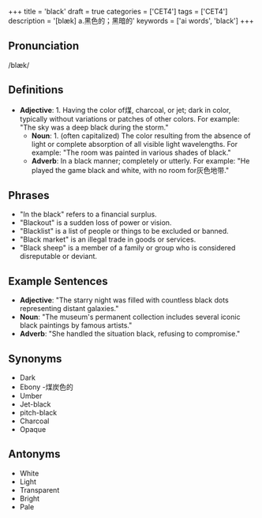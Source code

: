 +++
title = 'black'
draft = true
categories = ['CET4']
tags = ['CET4']
description = '[blæk] a.黑色的；黑暗的'
keywords = ['ai words', 'black']
+++

## Pronunciation
/blæk/

## Definitions
- **Adjective**: 1. Having the color of煤, charcoal, or jet; dark in color, typically without variations or patches of other colors. For example: "The sky was a deep black during the storm."
   - **Noun**: 1. (often capitalized) The color resulting from the absence of light or complete absorption of all visible light wavelengths. For example: "The room was painted in various shades of black."
   - **Adverb**: In a black manner; completely or utterly. For example: "He played the game black and white, with no room for灰色地带."

## Phrases
- "In the black" refers to a financial surplus.
- "Blackout" is a sudden loss of power or vision.
- "Blacklist" is a list of people or things to be excluded or banned.
- "Black market" is an illegal trade in goods or services.
- "Black sheep" is a member of a family or group who is considered disreputable or deviant.

## Example Sentences
- **Adjective**: "The starry night was filled with countless black dots representing distant galaxies."
- **Noun**: "The museum's permanent collection includes several iconic black paintings by famous artists."
- **Adverb**: "She handled the situation black, refusing to compromise."

## Synonyms
- Dark
- Ebony
-煤炭色的
- Umber
- Jet-black
- pitch-black
- Charcoal
- Opaque

## Antonyms
- White
- Light
- Transparent
- Bright
- Pale
